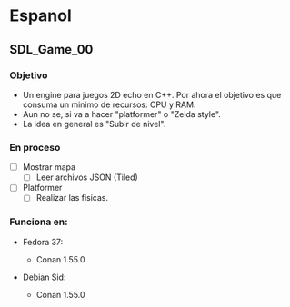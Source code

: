 # Espanol

## SDL_Game_00

### Objetivo
* Un engine para juegos 2D echo en C++. Por ahora el objetivo es que consuma un minimo de recursos: CPU y RAM.
* Aun no se, si va a hacer "platformer" o "Zelda style".
* La idea en general es "Subir de nivel".

### En proceso

- [ ] Mostrar mapa
  - [ ] Leer archivos JSON (Tiled)
- [ ] Platformer
  - [ ] Realizar las fisicas.

### Funciona en:
* Fedora 37:
  * Conan 1.55.0

* Debian Sid:
  * Conan 1.55.0

